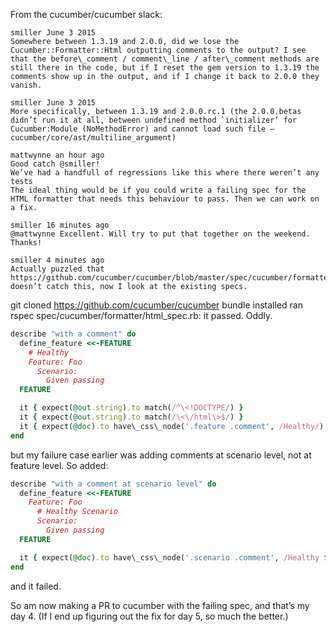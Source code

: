 From the cucumber/cucumber slack:

	smiller June 3 2015
	Somewhere between 1.3.19 and 2.0.0, did we lose the Cucumber::Formatter::Html outputting comments to the output? I see that the before\_comment / comment\_line / after\_comment methods are still there in the code, but if I reset the gem version to 1.3.19 the comments show up in the output, and if I change it back to 2.0.0 they vanish.

	smiller June 3 2015
	More specifically, between 1.3.19 and 2.0.0.rc.1 (the 2.0.0.betas didn’t run it at all, between undefined method `initializer’ for Cucumber:Module (NoMethodError) and cannot load such file — cucumber/core/ast/multiline_argument)

	mattwynne an hour ago
	Good catch @smiller!
	We’ve had a handfull of regressions like this where there weren’t any tests
	The ideal thing would be if you could write a failing spec for the HTML formatter that needs this behaviour to pass. Then we can work on a fix.

	smiller 16 minutes ago
	@mattwynne Excellent. Will try to put that together on the weekend. Thanks!

	smiller 4 minutes ago
	Actually puzzled that https://github.com/cucumber/cucumber/blob/master/spec/cucumber/formatter/html_spec.rb#L80 doesn’t catch this, now I look at the existing specs.

git cloned https://github.com/cucumber/cucumber
bundle installed
ran rspec spec/cucumber/formatter/html_spec.rb: it passed.  Oddly.

```ruby
describe "with a comment" do
  define_feature <<-FEATURE
    # Healthy
    Feature: Foo
      Scenario:
        Given passing
  FEATURE

  it { expect(@out.string).to match(/^\<!DOCTYPE/) }
  it { expect(@out.string).to match(/\<\/html\>$/) }
  it { expect(@doc).to have\_css\_node('.feature .comment', /Healthy/) }
end
```

but my failure case earlier was adding comments at scenario level, not at
feature level.  So added:

```ruby
describe "with a comment at scenario level" do
  define_feature <<-FEATURE
    Feature: Foo
      # Healthy Scenario
      Scenario:
        Given passing
  FEATURE

  it { expect(@doc).to have\_css\_node('.scenario .comment', /Healthy Scenario/) }
end
```

and it failed.

So am now making a PR to cucumber with the failing spec, and that’s my day 4.
(If I end up figuring out the fix for day 5, so much the better.)
